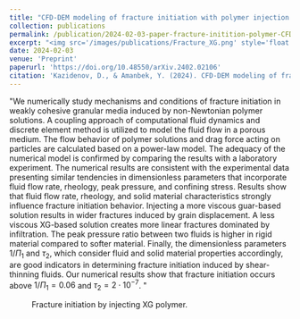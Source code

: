 ```yaml
---
title: "CFD-DEM modeling of fracture initiation with polymer injection in granular media"
collection: publications
permalink: /publication/2024-02-03-paper-fracture-initition-polymer-CFDDEM
excerpt: "<img src='/images/publications/Fracture_XG.png' style='float:left;width:293px;height:120px;'>"
date: 2024-02-03
venue: 'Preprint'
paperurl: 'https://doi.org/10.48550/arXiv.2402.02106'
citation: 'Kazidenov, D., & Amanbek, Y. (2024). CFD-DEM modeling of fracture initiation with polymer injection in granular media. arXiv preprint arXiv:2402.02106.'
---
```


"We numerically study mechanisms and conditions of fracture initiation in weakly cohesive granular media induced by non-Newtonian polymer solutions. A coupling approach of computational fluid dynamics and discrete element 
method is utilized to model the fluid flow in a porous medium. The flow behavior of polymer solutions and drag force acting on particles are calculated based on a power-law model. The adequacy of the numerical model is 
confirmed by comparing the results with a laboratory experiment. The numerical results are consistent with the experimental data presenting similar tendencies in dimensionless parameters that incorporate fluid flow rate, 
rheology, peak pressure, and confining stress. Results show that fluid flow rate, rheology, and solid material characteristics strongly influence fracture initiation behavior. Injecting a more viscous guar-based solution 
results in wider fractures induced by grain displacement. A less viscous XG-based solution creates more linear fractures dominated by infiltration. The peak pressure ratio between two fluids is higher in rigid material 
compared to softer material. Finally, the dimensionless parameters $1/\Pi_1$ and $\tau_2$, which consider fluid and solid material properties accordingly, are good indicators in determining fracture initiation induced by 
shear-thinning fluids. Our numerical results show that fracture initiation occurs above $1/\Pi_1 = 0.06$ and $\tau_2 = 2\cdot 10^{-7}$. "
 
 
 <figure>
  <p align="center">
  <div class="image_resize">
  <img src="/images/animations/XG_fracture_simulation_small.gif"  alt="">
  <figcaption> Fracture initiation by injecting XG polymer.</figcaption>
  </div>
  </p>
</figure>

